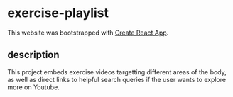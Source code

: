 # exercise-playlist

This website was bootstrapped with [Create React App](https://github.com/facebook/create-react-app).

## description

This project embeds exercise videos targetting different areas of the body, as well as direct links to helpful search queries if the user wants to explore more on Youtube.
